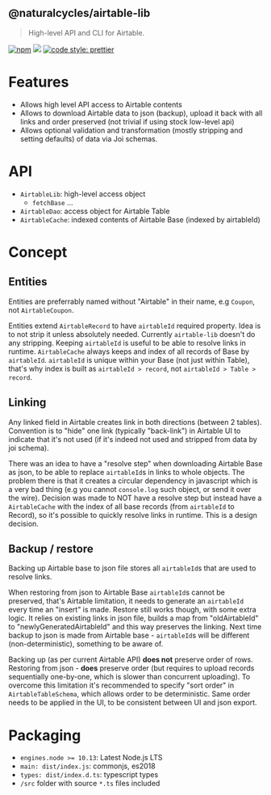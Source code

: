 ## @naturalcycles/airtable-lib

> High-level API and CLI for Airtable.

[![npm](https://img.shields.io/npm/v/@naturalcycles/airtable-lib/latest.svg)](https://www.npmjs.com/package/@naturalcycles/airtable-lib)
[![](https://circleci.com/gh/NaturalCycles/airtable-lib.svg?style=shield&circle-token=123)](https://circleci.com/gh/NaturalCycles/airtable-lib)
[![code style: prettier](https://img.shields.io/badge/code_style-prettier-ff69b4.svg?style=flat-square)](https://github.com/prettier/prettier)

# Features

- Allows high level API access to Airtable contents
- Allows to download Airtable data to json (backup), upload it back with all links and order
  preserved (not trivial if using stock low-level api)
- Allows optional validation and transformation (mostly stripping and setting defaults) of data via
  Joi schemas.

# API

- `AirtableLib`: high-level access object
  - `fetchBase` ...
- `AirtableDao`: access object for Airtable Table
- `AirtableCache`: indexed contents of Airtable Base (indexed by airtableId)

# Concept

## Entities

Entities are preferrably named without "Airtable" in their name, e.g `Coupon`, not `AirtableCoupon`.

Entities extend `AirtableRecord` to have `airtableId` required property. Idea is to not strip it
unless absolutely needed. Currently `airtable-lib` doesn't do any stripping. Keeping `airtableId` is
useful to be able to resolve links in runtime. `AirtableCache` always keeps and index of all records
of Base by `airtableId`. `airtableId` is unique within your Base (not just within Table), that's why
index is built as `airtableId > record`, not `airtableId > Table > record`.

## Linking

Any linked field in Airtable creates link in both directions (between 2 tables). Convention is to
"hide" one link (typically "back-link") in Airtable UI to indicate that it's not used (if it's
indeed not used and stripped from data by joi schema).

There was an idea to have a "resolve step" when downloading Airtable Base as json, to be able to
replace `airtableId`s in links to whole objects. The problem there is that it creates a circular
dependency in javascript which is a very bad thing (e.g you cannot `console.log` such object, or
send it over the wire). Decision was made to NOT have a resolve step but instead have a
`AirtableCache` with the index of all base records (from `airtableId` to Record), so it's possible
to quickly resolve links in runtime. This is a design decision.

## Backup / restore

Backing up Airtable base to json file stores all `airtableId`s that are used to resolve links.

When restoring from json to Airtable Base `airtableId`s cannot be preserved, that's Airtable
limitation, it needs to generate an `airtableId` every time an "insert" is made. Restore still works
though, with some extra logic. It relies on existing links in json file, builds a map from
"oldAirtableId" to "newlyGeneratedAirtableId" and this way preserves the linking. Next time backup
to json is made from Airtable base - `airtableId`s will be different (non-deterministic), something
to be aware of.

Backing up (as per current Airtable API) **does not** preserve order of rows. Restoring from json -
**does** preserve order (but requires to upload records sequentially one-by-one, which is slower
than concurrent uploading). To overcome this limitation it's recommended to specify "sort order" in
`AirtableTableSchema`, which allows order to be deterministic. Same order needs to be applied in the
UI, to be consistent between UI and json export.

# Packaging

- `engines.node >= 10.13`: Latest Node.js LTS
- `main: dist/index.js`: commonjs, es2018
- `types: dist/index.d.ts`: typescript types
- `/src` folder with source `*.ts` files included

